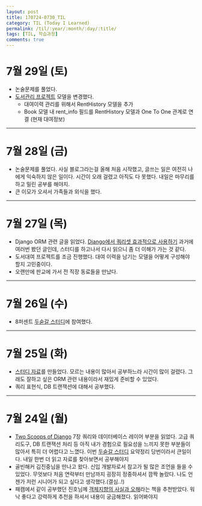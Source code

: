 ```yaml
---
layout: post
title: 170724-0730_TIL
category: TIL (Today I Learned)
permalink: /til/:year/:month/:day/:title/
tags: [TIL, 학습과정]
comments: true
---
```


# 7월 29일 (토)
- 논술문제를 풀었다.
- [도서관리 프로젝트](https://github.com/wayhome25/our-book) 모델을 변경했다.
  - 대여이력 관리를 위해서 RentHistory 모델을 추가
  - Book 모델 내 rent_info 필드를 RentHistory 모델과 One To One 관계로 연결 (현재 대여정보)

---
# 7월 28일 (금)
- 논술문제를 풀었다. 사실 블로그라는걸 올해 처음 시작했고, 글쓰는 일은 여전히 나에게 익숙하지 않은 일이다. 시간이 오래 걸렸고 아직도 다 못했다. 내일은 마무리를 하고 밀린 공부를 해야지.
- 큰 이모가 오셔서 가족들과 외식을 했다.

---
# 7월 27일 (목)
- Django ORM 관련 글을 읽었다. [Django에서 쿼리셋 효과적으로 사용하기](http://raccoonyy.github.io/using-django-querysets-effectively-translate/) 과거에 여러번 봤던 글인데, 스터디를 하고나서 다시 읽으니 좀 더 이해가 가는 것 같다.
- 도서대여 프로젝트를 조금 진행했다. 대여 이력을 남기는 모델을 어떻게 구성해야 할지 고민중이다.
- 오랜만에 판교에 가서 전 직장 동료들을 만났다.

---
# 7월 26일 (수)
- 8퍼센트 [두숟갈 스터디](https://8percent.github.io/2017-06-30/%EC%8A%A4%ED%84%B0%EB%94%94%EC%8B%9C%EC%9E%91/)에 참여했다.

---
# 7월 25일 (화)
- [스터디 자료](https://wayhome25.github.io/django/2017/07/25/tsd7-django-query-database/)를 만들었다. 모르는 내용이 많아서 공부하느라 시간이 많이 걸렸다. 그래도 잘하고 싶은 ORM 관련 내용이라서 재밌게 준비할 수 있었다.
- 쿼리 표현식, DB 트랜잭션에 대해서 공부했다.

---
# 7월 24일 (월)
- [Two Scoops of Django](https://www.twoscoopspress.com/products/two-scoops-of-django-1-11) 7장 쿼리와 데이터베이스 레이어 부분을 읽었다. 고급 쿼리도구, DB 트랜잭션 처리 등 아직 내가 경험으로 필요성을 느끼지 못한 부분들이 많아서 특히 더 어렵다고 느꼈다. 이번 [두숟갈 스터디](https://8percent.github.io/2017-06-30/%EC%8A%A4%ED%84%B0%EB%94%94%EC%8B%9C%EC%9E%91/) 요약정리 당번이라서 큰일이다. 내일 한번 더 읽고 자료를 찾아보면서 공부해야지
- 골빈해커 김진중님을 만나고 왔다. 신입 개발자로서 참고가 될 많은 조언을 들을 수 있었다. 무엇보다 처음 연락부터 만남까지 굉장히 정중하셔서 깜짝 놀랐다. 나도 언젠가 저런 시니어가 되고 싶다고 생각했다.(결심..!)
- 패캠에서 같이 공부했던 진호님께 [객체지향의 사실과 오해](http://www.kyobobook.co.kr/product/detailViewKor.laf?barcode=9788998139766)라는 책을 추천받았다. 워낙 좋다고 강력하게 추천을 하셔서 내용이 궁금해졌다. 읽어봐야지
